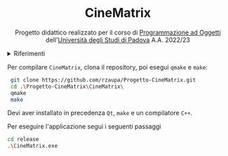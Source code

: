 <h1 style="text-align: center">CineMatrix</h1>

<p style="text-align: center">
   Progetto didattico realizzato per il corso di <a href="https://didattica.unipd.it/off/2021/LT/SC/SC1167/000ZZ/SC02123180/N0">Programmazione ad Oggetti</a> dell'<a href="https://www.unipd.it/">Università degli Studi di Padova</a> A.A. 2022/23
</p>
<details>
  <summary>Riferimenti</summary>
   
  - [Regolamento del progetto](project-specifications.pdf)
  - [Relazione finale del progetto](Zaupa%20Riccardo%20-%20Relazione%20Progetto%20Programmazione%20ad%20Oggetti.pdf)
</details>

Per compilare `CineMatrix`, clona il repository, poi esegui `qmake` e `make`:
```bash
 git clone https://github.com/rzaupa/Progetto-CineMatrix.git
 cd .\Progetto-CineMatrix\CineMatrix\
 qmake
 make
```
Devi aver installato in precedenza `Qt`, `make` e un compilatore `C++`.

Per eseguire l'applicazione segui i seguenti passaggi
```bash
cd release
.\CineMatrix.exe
```
